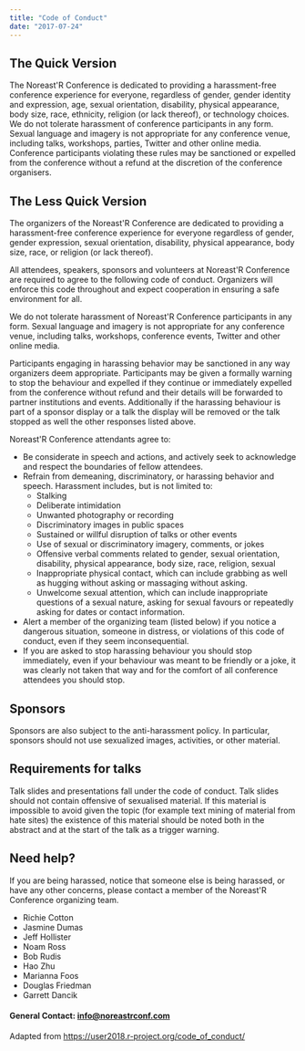 ```yaml
---
title: "Code of Conduct"
date: "2017-07-24"
---
```


## The Quick Version

The Noreast'R Conference is dedicated to providing a harassment-free conference experience for everyone, regardless of gender, gender identity and expression, age, sexual orientation, disability, physical appearance, body size, race, ethnicity, religion (or lack thereof), or technology choices. We do not tolerate harassment of conference participants in any form. Sexual language and imagery is not appropriate for any conference venue, including talks, workshops, parties, Twitter and other online media. Conference participants violating these rules may be sanctioned or expelled from the conference without a refund at the discretion of the conference organisers.

## The Less Quick Version
The organizers of the Noreast'R Conference are dedicated to providing a harassment-free conference experience for everyone regardless of gender, gender expression, sexual orientation, disability, physical appearance, body size, race, or religion (or lack thereof).

All attendees, speakers, sponsors and volunteers at Noreast'R Conference are required to agree to the following code of conduct. Organizers will enforce this code throughout and expect cooperation in ensuring a safe environment for all.

We do not tolerate harassment of Noreast'R Conference participants in any form. Sexual language and imagery is not appropriate for any conference venue, including talks, workshops, conference events, Twitter and other online media.

Participants engaging in harassing behavior may be sanctioned in any way organizers deem appropriate. Participants may be given a formally warning to stop the behaviour and expelled if they continue or immediately expelled from the conference without refund and their details will be forwarded to partner institutions and events. Additionally if the harassing behaviour is part of a sponsor display or a talk the display will be removed or the talk stopped as well the other responses listed above.

Noreast'R Conference attendants agree to:

- Be considerate in speech and actions, and actively seek to acknowledge and respect the boundaries of fellow attendees.
- Refrain from demeaning, discriminatory, or harassing behavior and speech. Harassment includes, but is not limited to:
  - Stalking
  - Deliberate intimidation
  - Unwanted photography or recording
  - Discriminatory images in public spaces
  - Sustained or willful disruption of talks or other events
  - Use of sexual or discriminatory imagery, comments, or jokes
  - Offensive verbal comments related to gender, sexual orientation, disability, physical appearance, body size, race, religion, sexual
  - Inappropriate physical contact, which can include grabbing as well as hugging without asking or massaging without asking.
  - Unwelcome sexual attention, which can include inappropriate questions of a sexual nature, asking for sexual favours or repeatedly asking for dates or contact information.
- Alert a member of the organizing team (listed below) if you notice a dangerous situation, someone in distress, or violations of this code of conduct, even if they seem inconsequential.
- If you are asked to stop harassing behaviour you should stop immediately, even if your behaviour was meant to be friendly or a joke, it was clearly not taken that way and for the comfort of all conference attendees you should stop.

## Sponsors
Sponsors are also subject to the anti-harassment policy. In particular, sponsors should not use sexualized images, activities, or other material.

## Requirements for talks
Talk slides and presentations fall under the code of conduct. Talk slides should not contain offensive of sexualised material. If this material is impossible to avoid given the topic (for example text mining of material from hate sites) the existence of this material should be noted both in the abstract and at the start of the talk as a trigger warning.

## Need help?

If you are being harassed, notice that someone else is being harassed, or have any other concerns, please contact a member of the Noreast'R Conference organizing team.

- Richie Cotton
- Jasmine Dumas
- Jeff Hollister
- Noam Ross
- Bob Rudis
- Hao Zhu
- Marianna Foos
- Douglas Friedman
- Garrett Dancik


#### General Contact: info@noreastrconf.com


Adapted from https://user2018.r-project.org/code_of_conduct/
